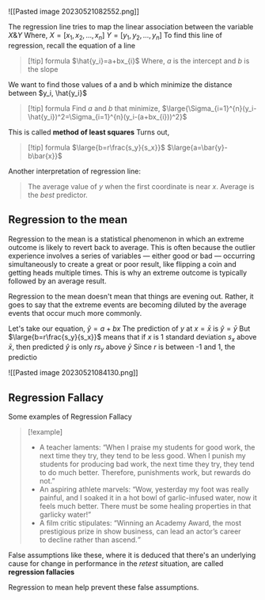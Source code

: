 ![[Pasted image 20230521082552.png]]

The regression line tries to map the linear association between the variable $X \& Y$
Where,
	$X=[x_1, x_2, \dots, x_n]$
	$Y=[y_1, y_2, \dots, y_n]$
To find this line of regression, recall the equation of a line
> [!tip] formula
> $\hat{y_i}=a+bx_{i}$
> Where, *a* is the intercept and *b* is the slope

We want to find those values of a and b which minimize the distance between $y_i, \hat{y_i}$


> [!tip] formula
> Find *a* and *b* that minimize,
> $\large{\Sigma_{i=1}^{n}(y_i-\hat{y_i})^2=\Sigma_{i=1}^{n}(y_i-(a+bx_{i}))^2}$

This is called **method of least squares**
Turns out,
> [!tip] formula
> $\large{b=r\frac{s_y}{s_x}}$
> $\large{a=\bar{y}-b\bar{x}}$

Another interpretation of regression line: 
> The average value of *y* when the first coordinate is near *x*.
> Average is the *best* predictor.

## Regression to the mean
Regression to the mean is a statistical phenomenon in which an extreme outcome is likely to revert back to average. This is often because the outlier experience involves a series of variables — either good or bad — occurring simultaneously to create a great or poor result, like flipping a coin and getting heads multiple times. This is why an extreme outcome is typically followed by an average result.

Regression to the mean doesn't mean that things are evening out. Rather, it goes to say that the extreme events are becoming diluted by the average events that occur much more commonly. 

Let's take our equation, $\hat{y}=a+bx$ 
The prediction of *y* at $x=\bar{x}$ is $\hat{y}=\bar{y}$
But $\large{b=r\frac{s_y}{s_x}}$ means that if *x* is 1 standard deviation $s_x$ above $\bar{x}$, then predicted $\hat{y}$ is only $rs_y$ above $\bar{y}$
Since *r* is between -1 and 1, the predictio


![[Pasted image 20230521084130.png]]

## Regression Fallacy
Some examples of Regression Fallacy
> [!example]
> -   A teacher laments: “When I praise my students for good work, the next time they try, they tend to be less good. When I punish my students for producing bad work, the next time they try, they tend to do much better. Therefore, punishments work, but rewards do not.”
> - An aspiring athlete marvels: “Wow, yesterday my foot was really painful, and I soaked it in a hot bowl of garlic-infused water, now it feels much better. There must be some healing properties in that garlicky water!”
> - A film critic stipulates: “Winning an Academy Award, the most prestigious prize in show business, can lead an actor’s career to decline rather than ascend._”_

False assumptions like these, where it is deduced that there's an underlying cause for change in performance in the *retest* situation, are called **regression fallacies**

Regression to mean help prevent these false assumptions.


